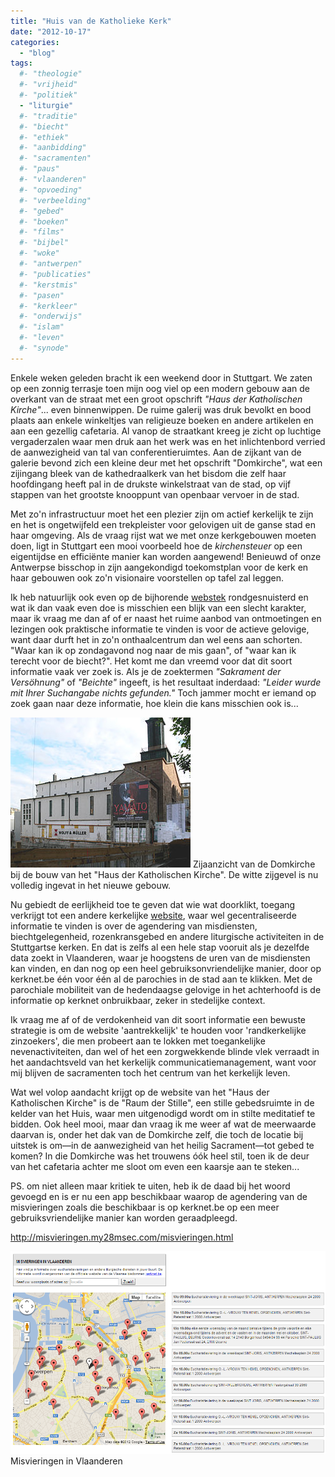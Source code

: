 ```yaml
---
title: "Huis van de Katholieke Kerk"
date: "2012-10-17"
categories: 
  - "blog"
tags:
  #- "theologie"
  #- "vrijheid"
  #- "politiek"
  - "liturgie"
  #- "traditie"
  #- "biecht"
  #- "ethiek"
  #- "aanbidding"
  #- "sacramenten"
  #- "paus"
  #- "vlaanderen"
  #- "opvoeding"
  #- "verbeelding"
  #- "gebed"
  #- "boeken"
  #- "films"
  #- "bijbel"
  #- "woke"
  #- "antwerpen"
  #- "publicaties"
  #- "kerstmis"
  #- "pasen"
  #- "kerkleer"
  #- "onderwijs"
  #- "islam"
  #- "leven"
  #- "synode"
---
```


Enkele weken geleden bracht ik een weekend door in Stuttgart. We zaten op een zonnig terrasje toen mijn oog viel op een modern gebouw aan de overkant van de straat met een groot opschrift _"Haus der Katholischen Kirche"_... even binnenwippen. De ruime galerij was druk bevolkt en bood plaats aan enkele winkeltjes van religieuze boeken en andere artikelen en aan een gezellig cafetaria. Al vanop de straatkant kreeg je zicht op luchtige vergaderzalen waar men druk aan het werk was en het inlichtenbord verried de aanwezigheid van tal van conferentieruimtes. Aan de zijkant van de galerie bevond zich een kleine deur met het opschrift "Domkirche", wat een zijingang bleek van de kathedraalkerk van het bisdom die zelf haar hoofdingang heeft pal in de drukste winkelstraat van de stad, op vijf stappen van het grootste knooppunt van openbaar vervoer in de stad.

Met zo'n infrastructuur moet het een plezier zijn om actief kerkelijk te zijn en het is ongetwijfeld een trekpleister voor gelovigen uit de ganse stad en haar omgeving. Als de vraag rijst wat we met onze kerkgebouwen moeten doen, ligt in Stuttgart een mooi voorbeeld hoe de _kirchensteuer_ op een eigentijdse en efficiënte manier kan worden aangewend! Benieuwd of onze Antwerpse bisschop in zijn aangekondigd toekomstplan voor de kerk en haar gebouwen ook zo'n visionaire voorstellen op tafel zal leggen.

Ik heb natuurlijk ook even op de bijhorende [webstek](http://www.hdkk-stuttgart.de/index.php) rondgesnuisterd en wat ik dan vaak even doe is misschien een blijk van een slecht karakter, maar ik vraag me dan af of er naast het ruime aanbod van ontmoetingen en lezingen ook praktische informatie te vinden is voor de actieve gelovige, want daar durft het in zo'n onthaalcentrum dan wel eens aan schorten. "Waar kan ik op zondagavond nog naar de mis gaan", of "waar kan ik terecht voor de biecht?". Het komt me dan vreemd voor dat dit soort informatie vaak ver zoek is. Als je de zoektermen _"Sakrament der Versöhnung"_ of _"Beichte"_ ingeeft, is het resultaat inderdaad: _"Leider wurde mit Ihrer Suchangabe nichts gefunden."_ Toch jammer mocht er iemand op zoek gaan naar deze informatie, hoe klein die kans misschien ook is...

![Haus der Katholischen Kirche in aanbouw](images/288px-Stuttgart_St_Eberhard_Seitenansicht.jpg "Haus der Katholischen Kirche in aanbouw") Zijaanzicht van de Domkirche bij de bouw van het "Haus der Katholischen Kirche". De witte zijgevel is nu volledig ingevat in het nieuwe gebouw.

Nu gebiedt de eerlijkheid toe te geven dat wie wat doorklikt, toegang verkrijgt tot een andere kerkelijke [website](http://www.kath-kirche-stuttgart.de/gottesdienste/), waar wel gecentraliseerde informatie te vinden is over de agendering van misdiensten, biechtgelegenheid, rozenkransgebed en andere liturgische activiteiten in de Stuttgartse kerken. En dat is zelfs al een hele stap vooruit als je dezelfde data zoekt in Vlaanderen, waar je hoogstens de uren van de misdiensten kan vinden, en dan nog op een heel gebruiksonvriendelijke manier, door op kerknet.be één voor één al de parochies in de stad aan te klikken. Met de parochiale mobiliteit van de hedendaagse gelovige in het achterhoofd is de informatie op kerknet onbruikbaar, zeker in stedelijke context.

Ik vraag me af of de verdokenheid van dit soort informatie een bewuste strategie is om de website 'aantrekkelijk' te houden voor 'randkerkelijke zinzoekers', die men probeert aan te lokken met toegankelijke nevenactiviteiten, dan wel of het een zorgwekkende blinde vlek verraadt in het aandachtsveld van het kerkelijk communicatiemanagement, want voor mij blijven de sacramenten toch het centrum van het kerkelijk leven.

Wat wel volop aandacht krijgt op de website van het "Haus der Katholischen Kirche" is de "Raum der Stille", een stille gebedsruimte in de kelder van het Huis, waar men uitgenodigd wordt om in stilte meditatief te bidden. Ook heel mooi, maar dan vraag ik me weer af wat de meerwaarde daarvan is, onder het dak van de Domkirche zelf, die toch de locatie bij uitstek is om—in de aanwezigheid van het heilig Sacrament—tot gebed te komen? In die Domkirche was het trouwens óók heel stil, toen ik de deur van het cafetaria achter me sloot om even een kaarsje aan te steken...

PS. om niet alleen maar kritiek te uiten, heb ik de daad bij het woord gevoegd en is er nu een app beschikbaar waarop de agendering van de misvieringen zoals die beschikbaar is op kerknet.be op een meer gebruiksvriendelijke manier kan worden geraadpleegd.

http://misvieringen.my28msec.com/misvieringen.html

![Misvieringen in Vlaanderen](images/2012-10-17_0807.png "Misvieringen in Vlaanderen") Misvieringen in Vlaanderen


